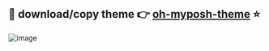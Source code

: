 ## 🐣 download/copy theme 👉 [oh-myposh-theme](https://github.com/mhimranhossain/Windows_Terminal_Setup/blob/main/win.opm.json) ⭐

![image](https://user-images.githubusercontent.com/50992812/151379892-7651e22e-8f95-4e74-8969-d290a54b60ec.png)

